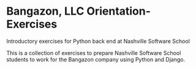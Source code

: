 # Bangazon, LLC Orientation-Exercises
Introductory exercises for Python back end at Nashville Software School

This is a collection of exercises to prepare Nashville Software School students to work for the Bangazon company using Python and Django.
